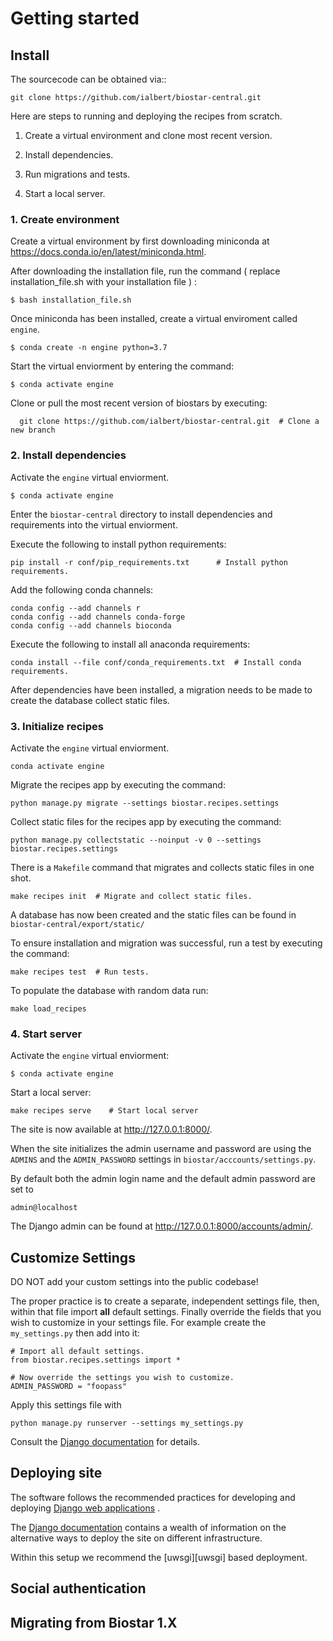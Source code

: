 # Getting started

## Install 

The sourcecode can be obtained via::

    git clone https://github.com/ialbert/biostar-central.git

Here are steps to running and deploying the recipes from scratch.

1. Create a virtual environment and clone most recent version.


2. Install dependencies. 


3. Run migrations and tests. 


4. Start a local server. 



### 1. Create environment

Create a virtual environment by first downloading miniconda at https://docs.conda.io/en/latest/miniconda.html. 

After downloading the installation file, run the command ( replace installation_file.sh with your installation file ) : 

    $ bash installation_file.sh      

Once miniconda has been installed, create a virtual enviroment called `engine`.

    $ conda create -n engine python=3.7
    
Start the virtual enviorment by entering the command:

    $ conda activate engine
    
Clone or pull the most recent version of biostars by executing:

      git clone https://github.com/ialbert/biostar-central.git  # Clone a new branch
 
      
### 2. Install dependencies

Activate the `engine` virtual enviorment.

    $ conda activate engine

Enter the `biostar-central` directory to install dependencies and requirements into the virtual enviorment.

Execute the following to install python requirements: 

    pip install -r conf/pip_requirements.txt      # Install python requirements.
    
    
Add the following conda channels:

    conda config --add channels r
    conda config --add channels conda-forge
    conda config --add channels bioconda

Execute the following to install all anaconda requirements:
    
    conda install --file conf/conda_requirements.txt  # Install conda requirements.
    
 After dependencies have been installed, a migration needs to be made to create the database collect static files.
 
 
### 3. Initialize recipes
 
Activate the `engine` virtual enviorment.

    conda activate engine
    
Migrate the recipes app by executing the command:

    python manage.py migrate --settings biostar.recipes.settings

Collect static files for the recipes app by executing the command:

    python manage.py collectstatic --noinput -v 0 --settings biostar.recipes.settings

There is a `Makefile` command that migrates and collects static files in one shot. 

    make recipes init  # Migrate and collect static files. 

A database has now been created and the static files can be found in `biostar-central/export/static/`

To ensure installation and migration was successful, run a test by executing the command: 

    make recipes test  # Run tests. 
    
  
To populate the database with random data run:
    
    make load_recipes
      
    
### 4. Start server 

Activate the `engine` virtual enviorment:

    $ conda activate engine
    
Start a local server:

    make recipes serve    # Start local server

The site is now available at http://127.0.0.1:8000/. 
 
When the site initializes the admin username and password are using the ``ADMINS`` and the ``ADMIN_PASSWORD`` settings in ``biostar/acccounts/settings.py``.

By default both the admin login name and the default admin password are set to

    admin@localhost
   
The Django admin can be found at http://127.0.0.1:8000/accounts/admin/.

## Customize Settings

DO NOT add your custom settings into the public codebase!

The proper practice is to create a separate, independent settings file, then, within that file import **all** default settings. Finally override the fields that you wish to customize in your settings file. For example
create the `my_settings.py` then add into it:

    # Import all default settings.
    from biostar.recipes.settings import *

    # Now override the settings you wish to customize.
    ADMIN_PASSWORD = "foopass"

Apply this settings file with

    python manage.py runserver --settings my_settings.py

Consult the [Django documentation][django] for details.

[django]: https://www.djangoproject.com/

## Deploying site

The software follows the recommended practices for developing and deploying [Django web applications][django] .

The [Django documentation][django] contains a wealth of information on the alternative ways to deploy the site on different infrastructure.

Within this setup we recommend the [uwsgi][uwsgi] based deployment.

## Social authentication


## Migrating from Biostar 1.X
